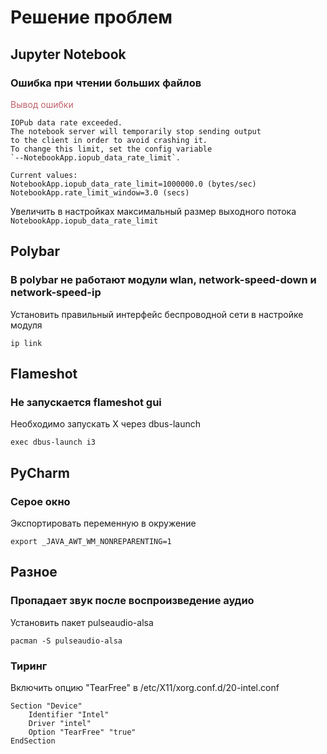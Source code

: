 # Решение проблем


## Jupyter Notebook

### Ошибка при чтении больших файлов

<span style="color:#bf616a">Вывод ошибки</span>

~~~~
IOPub data rate exceeded.
The notebook server will temporarily stop sending output
to the client in order to avoid crashing it.
To change this limit, set the config variable
`--NotebookApp.iopub_data_rate_limit`.

Current values:
NotebookApp.iopub_data_rate_limit=1000000.0 (bytes/sec)
NotebookApp.rate_limit_window=3.0 (secs)
~~~~

Увеличить в настройках максимальный размер выходного потока `NotebookApp.iopub_data_rate_limit`

## Polybar

### В polybar не работают модули wlan, network-speed-down и network-speed-ip

Установить правильный интерфейс беспроводной сети в настройке модуля

~~~~
ip link
~~~~


## Flameshot

### Не запускается flameshot gui

Необходимо запускать X через dbus-launch

~~~~
exec dbus-launch i3
~~~~


## PyCharm

### Серое окно

Экспортировать переменную в окружение

~~~~
export _JAVA_AWT_WM_NONREPARENTING=1
~~~~

## Разное

### Пропадает звук после воспроизведение аудио

Установить пакет pulseaudio-alsa

~~~~
pacman -S pulseaudio-alsa
~~~~

### Тиринг

Включить опцию "TearFree" в /etc/X11/xorg.conf.d/20-intel.conf

~~~~
Section "Device"
    Identifier "Intel"
    Driver "intel"
    Option "TearFree" "true"
EndSection
~~~~